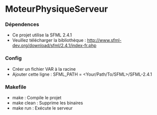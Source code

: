 # MoteurPhysiqueServeur


### Dépendences ###

* Ce projet utilise la SFML 2.4.1
* Veuillez télécharger la bibliothèque : http://www.sfml-dev.org/download/sfml/2.4.1/index-fr.php

### Config ###

* Créer un fichier VAR à la racine
* Ajouter cette ligne : SFML_PATH = \<Your/Path/To/SFML\>/SFML-2.4.1

### Makefile ###

* make : Compile le projet
* make clean : Supprime les binaires
* make run : Exécute le serveur

